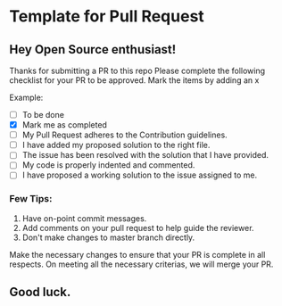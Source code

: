 # Template for Pull Request

## Hey Open Source enthusiast!

Thanks for submitting a PR to this repo Please complete the following checklist for your PR to be approved. Mark the items by adding an x

Example: 

- [ ] To be done
- [x] Mark me as completed
- [ ] My Pull Request adheres to the Contribution guidelines.
- [ ] I have added my proposed solution to the right file.
- [ ] The issue has been resolved with the solution that I have provided.
- [ ] My code is properly indented and commented.
- [ ] I have proposed a working solution to the issue assigned to me.

### Few Tips:

1. Have on-point commit messages.
2. Add comments on your pull request to help guide the reviewer.
3. Don't make changes to master branch directly. 

Make the necessary changes to ensure that your PR is complete in all respects. On meeting all the necessary criterias, we will merge your PR.

## Good luck.
